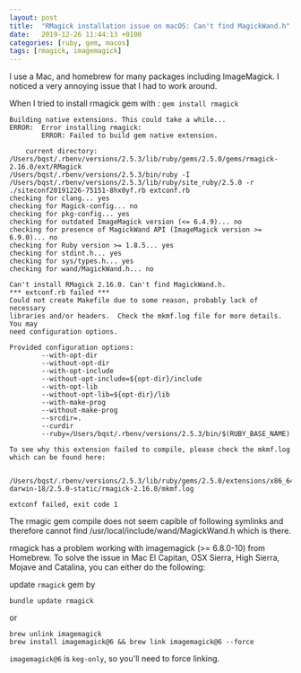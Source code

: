 ```yaml
---
layout: post
title:  "RMagick installation issue on macOS: Can't find MagickWand.h"
date:   2019-12-26 11:44:13 +0100
categories: [ruby, gem, macos]
tags: [rmagick, imagemagick]
---
```


I use a Mac, and homebrew for many packages including ImageMagick. I noticed a very annoying issue that I had to work around.

When I tried to install rmagick gem with :
`gem install rmagick`


```
Building native extensions. This could take a while...
ERROR:  Error installing rmagick:
        ERROR: Failed to build gem native extension.

    current directory: /Users/bqst/.rbenv/versions/2.5.3/lib/ruby/gems/2.5.0/gems/rmagick-2.16.0/ext/RMagick
/Users/bqst/.rbenv/versions/2.5.3/bin/ruby -I /Users/bqst/.rbenv/versions/2.5.3/lib/ruby/site_ruby/2.5.0 -r ./siteconf20191226-75151-8hx0yf.rb extconf.rb
checking for clang... yes
checking for Magick-config... no
checking for pkg-config... yes
checking for outdated ImageMagick version (<= 6.4.9)... no
checking for presence of MagickWand API (ImageMagick version >= 6.9.0)... no
checking for Ruby version >= 1.8.5... yes
checking for stdint.h... yes
checking for sys/types.h... yes
checking for wand/MagickWand.h... no

Can't install RMagick 2.16.0. Can't find MagickWand.h.
*** extconf.rb failed ***
Could not create Makefile due to some reason, probably lack of necessary
libraries and/or headers.  Check the mkmf.log file for more details.  You may
need configuration options.

Provided configuration options:
        --with-opt-dir
        --without-opt-dir
        --with-opt-include
        --without-opt-include=${opt-dir}/include
        --with-opt-lib
        --without-opt-lib=${opt-dir}/lib
        --with-make-prog
        --without-make-prog
        --srcdir=.
        --curdir
        --ruby=/Users/bqst/.rbenv/versions/2.5.3/bin/$(RUBY_BASE_NAME)

To see why this extension failed to compile, please check the mkmf.log which can be found here:

  /Users/bqst/.rbenv/versions/2.5.3/lib/ruby/gems/2.5.0/extensions/x86_64-darwin-18/2.5.0-static/rmagick-2.16.0/mkmf.log

extconf failed, exit code 1
```

The rmagic gem compile does not seem capible of following symlinks and therefore cannot find /usr/local/include/wand/MagickWand.h which is there.

rmagick has a problem working with imagemagick (>= 6.8.0-10) from Homebrew.
To solve the issue in Mac El Capitan, OSX Sierra, High Sierra, Mojave and Catalina, 
you can either do the following:

update `rmagick` gem by

```
bundle update rmagick
```

or

```
brew unlink imagemagick
brew install imagemagick@6 && brew link imagemagick@6 --force
```

`imagemagick@6` is `keg-only`, so you'll need to force linking.